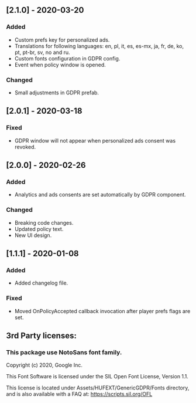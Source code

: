 ## [2.1.0] - 2020-03-20
### Added
- Custom prefs key for personalized ads.
- Translations for following languages: en, pl, it, es, es-mx, ja, fr, de, ko, pt, pt-br, sv, no and ru.
- Custom fonts configuration in GDPR config.
- Event when policy window is opened.

### Changed
- Small adjustments in GDPR prefab.

## [2.0.1] - 2020-03-18
### Fixed
- GDPR window will not appear when personalized ads consent was revoked.

## [2.0.0] - 2020-02-26
### Added
- Analytics and ads consents are set automatically by GDPR component.

### Changed
- Breaking code changes.
- Updated policy text.
- New UI design.

## [1.1.1] - 2020-01-08
### Added
- Added changelog file.

### Fixed
- Moved OnPolicyAccepted callback invocation after player prefs flags are set.

## 3rd Party licenses:
### This package use NotoSans font family.

Copyright (c) 2020, Google Inc.

This Font Software is licensed under the SIL Open Font License, Version 1.1.

This license is located under Assets/HUFEXT/GenericGDPR/Fonts directory, and is also available with a FAQ at: https://scripts.sil.org/OFL
